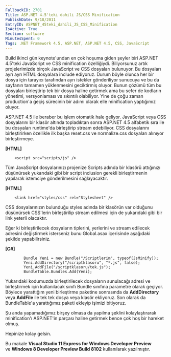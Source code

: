 ```yaml
---
FallbackID: 2701
Title: ASP.NET 4.5'teki dahili JS/CSS Minification
PublishDate: 9/18/2011
EntryID: ASPNET_45teki_dahili_JS_CSS_Minification
IsActive: True
Section: software
MinutesSpent: 0
Tags: .NET Framework 4.5, ASP.NET, ASP.NET 4.5, CSS, JavaScript
---
```

Build ikinci gün keynote'undan en çok hoşuma giden şeyler biri ASP.NET
4.5'teki JavaScript ve CSS minification özelliğiydi. Biliyorsunuz artık
projelerimizde birçok JavaScript ve CSS dosyaları bulunuyor. Bu
dosyaları ayrı ayrı HTML dosyalara include ediyoruz. Durum böyle olunca
her bir dosya için tarayıcı tarafından ayrı istekler gönderiliyor
sunucuya ve bu da sayfanın tamamen yüklenmesini geciktirmiş oluyor.
Bunun çözümü tüm bu dosyaları birleştirip tek bir dosya haline getirmek
ama bu sefer de kodların yönetimi, versyonlaması vs sıkıntılı
olabiliyor. Yine de çoğu zaman production'a geçiş sürecinin bir adımı
olarak elle minification yaptığımız oluyor.

ASP.NET 4.5 ile beraber bu işlem otomatik hale geliyor. JavaScript veya
CSS dosyalarını bir klasör altında topladıktan sonra ASP.NET 4.5
alfabetik sıra ile bu dosyaları runtime'da birleştirip stream
edebiliyor. CSS dosyalarını birleştirirken özellikle ilk başka reset.css
ve normalize.css dosyaları alınıyor birleştirmeye.

**[HTML]**

``` {style="font-family: Consolas; font-size: 13; color: black; background: white;"}
    <script src="scripts/js" />
```

Tüm JavaScript dosyalarınızı projenize Scripts adında bir klasörü
attığınızı düşünürsek yukarıdaki gibi bir script inclusion gerekli
birleştirmenin yapılarak istemciye gönderilmesini sağlayacaktır.

**[HTML]**

``` {style="font-family: Consolas; font-size: 13; color: black; background: white;"}
    <link href="styles/css" rel="Stylesheet" />
```

CSS dosyalarınızın bulunduğu styles adında bir klasörün var olduğunu
düşünürsek CSS'lerin birleştirilip stream edilmesi için de yukarıdaki
gibi bir link yeterli olacaktır.

Eğer ki birleştirilecek dosyaların tiplerini, yerlerini ve stream
edilecek adresini değiştirmek isterseniz bunu Global.asax içerisinde
aşağıdaki şekilde yapabilirsiniz.

**[C\#]**

``` {style="font-family: Consolas; font-size: 13; color: black; background: white;"}
        Bundle Yeni = new Bundle("/Scriptlerim", typeof(JsMinify));
        Yeni.AddDirectory("/scriptklasoru", "*.js", false);
        Yeni.AddFile("/scriptklasoru/tek.js");
        BundleTable.Bundles.Add(Yeni);
```

Yukarıdaki kodumuzda birleştirilecek dosyaların sunulacağı adresi ve
birleştirmek için kullanılacak sınıfı Bundle sınıfına parametre olarak
geçiyor. Böylece yarattığım yeni birleştirme paketine sonrasında da
**AddDirectory** veya **AddFile** ile tek tek dosya veya klasör
ekliyoruz. Son olarak da BundleTable'a yarattığımız paketi ekleyip
işimizi bitiyoruz.

Şu anda yapamadığımız birşey olmasa da yapılma şeklini kolaylaştırarak
minification'ı ASP.NET'in parçası haline getirmek bence çok hoş bir
hareket olmuş.

Hepinize kolay gelsin.

Bu makale **Visual Studio 11 Express for Windows Developer Preview**\
ve **Windows 8 Developer Preview Build 8102** kullanılarak yazılmıştır.


